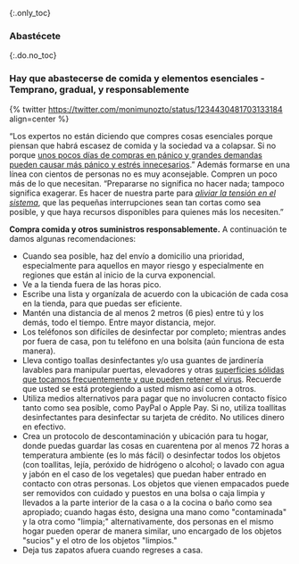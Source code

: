 {:.only_toc}
### Abastécete

{:.do.no_toc}
### Hay que abastecerse de comida y elementos esenciales - Temprano, gradual, y responsablemente

{% twitter https://twitter.com/monimunozto/status/1234430481703133184 align=center %}

“Los expertos no están diciendo que compres cosas esenciales porque piensan que habrá escasez de comida y la sociedad va a colapsar. Si no porque [unos pocos días de compras en pánico y grandes demandas pueden causar más pánico y estrés innecesarios](https://twitter.com/monimunozto/status/1234430481703133184).” Además formarse en una línea con cientos de personas no es muy aconsejable. Compren un poco más de lo que necesitan. “Prepararse no significa no hacer nada; tampoco significa exagerar. Es hacer de nuestra parte para [*aliviar la tensión en el sistema*](https://twitter.com/monimunozto/status/1234430481703133184), que las pequeñas interrupciones sean tan cortas como sea posible, y que haya recursos disponibles para quienes más los necesiten.”

**Compra comida y otros suministros responsablemente.** A continuación te damos algunas recomendaciones:
- Cuando sea posible, haz del envío a domicilio una prioridad, especialmente para aquellos en mayor riesgo y especialmente en regiones que están al inicio de la curva exponencial.
- Ve a la tienda fuera de las horas pico.
- Escribe una lista y organízala de acuerdo con la ubicación de cada cosa en la tienda, para que puedas ser eficiente.
- Mantén una distancia de al menos 2 metros (6 pies) entre tú y los demás, todo el tiempo. Entre mayor distancia, mejor.
- Los teléfonos son difíciles de desinfectar por completo; mientras andes por fuera de casa, pon tu teléfono en una bolsita (aún funciona de esta manera).
- Lleva contigo toallas desinfectantes y/o usa guantes de jardinería lavables para manipular puertas, elevadores y otras [superficies sólidas que tocamos frecuentemente y que pueden retener el virus](https://www.nytimes.com/2020/03/17/health/coronavirus-surfaces-aerosols.html). Recuerde que usted se está protegiendo a usted mismo así como a otros.
- Utiliza medios alternativos para pagar que no involucren contacto físico tanto como sea posible, como PayPal o Apple Pay. Si no, utiliza toallitas desinfectantes para desinfectar su tarjeta de crédito. No utilices dinero en efectivo.
- Crea un protocolo de descontaminación y ubicación para tu hogar, donde puedas guardar las cosas en cuarentena por al menos 72 horas a temperatura ambiente (es lo más fácil) o desinfectar todos los objetos (con toallitas, lejía, peróxido de hidrógeno o alcohol; o lavado con agua y jabón en el caso de los vegetales) que puedan haber entrado en contacto con otras personas. Los objetos que vienen empacados puede ser removidos con cuidado y puestos en una bolsa o caja limpia y llevados a la parte interior de la casa o a la cocina o baño como sea apropiado; cuando hagas ésto, designa una mano como "contaminada" y la otra como "limpia;" alternativamente, dos personas en el mismo hogar pueden operar de manera similar, uno encargado de los objetos "sucios" y el otro de los objetos "limpios." 
- Deja tus zapatos afuera cuando regreses a casa.
